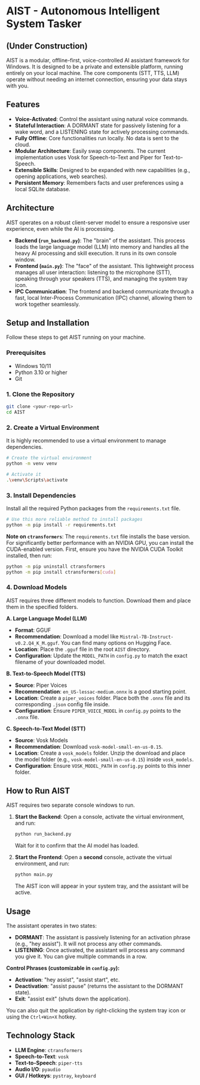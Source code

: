 # AIST - Autonomous Intelligent System Tasker
## (Under Construction)

AIST is a modular, offline-first, voice-controlled AI assistant framework for Windows. It is designed to be a private and extensible platform, running entirely on your local machine. The core components (STT, TTS, LLM) operate without needing an internet connection, ensuring your data stays with you.

## Features

- **Voice-Activated**: Control the assistant using natural voice commands.
- **Stateful Interaction**: A DORMANT state for passively listening for a wake word, and a LISTENING state for actively processing commands.
- **Fully Offline**: Core functionalities run locally. No data is sent to the cloud.
- **Modular Architecture**: Easily swap components. The current implementation uses Vosk for Speech-to-Text and Piper for Text-to-Speech.
- **Extensible Skills**: Designed to be expanded with new capabilities (e.g., opening applications, web searches).
- **Persistent Memory**: Remembers facts and user preferences using a local SQLite database.

## Architecture

AIST operates on a robust client-server model to ensure a responsive user experience, even while the AI is processing.

- **Backend (`run_backend.py`)**: The "brain" of the assistant. This process loads the large language model (LLM) into memory and handles all the heavy AI processing and skill execution. It runs in its own console window.
- **Frontend (`main.py`)**: The "face" of the assistant. This lightweight process manages all user interaction: listening to the microphone (STT), speaking through your speakers (TTS), and managing the system tray icon.
- **IPC Communication**: The frontend and backend communicate through a fast, local Inter-Process Communication (IPC) channel, allowing them to work together seamlessly.

## Setup and Installation

Follow these steps to get AIST running on your machine.

### Prerequisites
- Windows 10/11
- Python 3.10 or higher
- Git

### 1. Clone the Repository

```bash
git clone <your-repo-url>
cd AIST
```

### 2. Create a Virtual Environment

It is highly recommended to use a virtual environment to manage dependencies.

```bash
# Create the virtual environment
python -m venv venv

# Activate it
.\venv\Scripts\activate
```

### 3. Install Dependencies

Install all the required Python packages from the `requirements.txt` file.

```bash
# Use this more reliable method to install packages
python -m pip install -r requirements.txt
```

**Note on `ctransformers`**: The `requirements.txt` file installs the base version. For significantly better performance with an NVIDIA GPU, you can install the CUDA-enabled version. First, ensure you have the NVIDIA CUDA Toolkit installed, then run:
```bash
python -m pip uninstall ctransformers
python -m pip install ctransformers[cuda]
```

### 4. Download Models

AIST requires three different models to function. Download them and place them in the specified folders.

**A. Large Language Model (LLM)**
- **Format**: GGUF
- **Recommendation**: Download a model like `Mistral-7B-Instruct-v0.2.Q4_K_M.gguf`. You can find many options on Hugging Face.
- **Location**: Place the `.gguf` file in the root `AIST` directory.
- **Configuration**: Update the `MODEL_PATH` in `config.py` to match the exact filename of your downloaded model.

**B. Text-to-Speech Model (TTS)**
- **Source**: Piper Voices
- **Recommendation**: `en_US-lessac-medium.onnx` is a good starting point.
- **Location**: Create a `piper_voices` folder. Place both the `.onnx` file and its corresponding `.json` config file inside.
- **Configuration**: Ensure `PIPER_VOICE_MODEL` in `config.py` points to the `.onnx` file.

**C. Speech-to-Text Model (STT)**
- **Source**: Vosk Models
- **Recommendation**: Download `vosk-model-small-en-us-0.15`.
- **Location**: Create a `vosk_models` folder. Unzip the download and place the model folder (e.g., `vosk-model-small-en-us-0.15`) inside `vosk_models`.
- **Configuration**: Ensure `VOSK_MODEL_PATH` in `config.py` points to this inner folder.

## How to Run AIST

AIST requires two separate console windows to run.

1.  **Start the Backend**: Open a console, activate the virtual environment, and run:
    ```bash
    python run_backend.py
    ```
    Wait for it to confirm that the AI model has loaded.

2.  **Start the Frontend**: Open a **second** console, activate the virtual environment, and run:
    ```bash
    python main.py
    ```
    The AIST icon will appear in your system tray, and the assistant will be active.

## Usage

The assistant operates in two states:

- **DORMANT**: The assistant is passively listening for an activation phrase (e.g., "hey assist"). It will not process any other commands.
- **LISTENING**: Once activated, the assistant will process any command you give it. You can give multiple commands in a row.

**Control Phrases (customizable in `config.py`):**
- **Activation**: "hey assist", "assist start", etc.
- **Deactivation**: "assist pause" (returns the assistant to the DORMANT state).
- **Exit**: "assist exit" (shuts down the application).

You can also quit the application by right-clicking the system tray icon or using the `Ctrl+Win+X` hotkey.

## Technology Stack

- **LLM Engine**: `ctransformers`
- **Speech-to-Text**: `vosk`
- **Text-to-Speech**: `piper-tts`
- **Audio I/O**: `pyaudio`
- **GUI / Hotkeys**: `pystray`, `keyboard`
